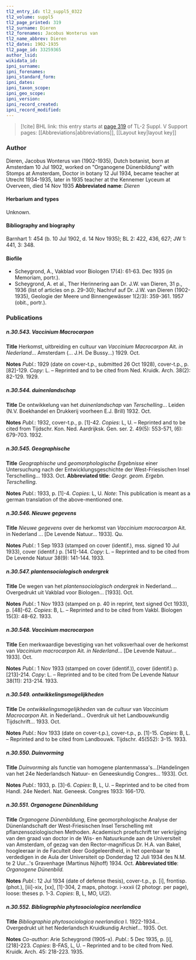 ```yaml
---
tl2_entry_id: tl2_suppl5_0322
tl2_volume: suppl5
tl2_page_printed: 319
tl2_surname: Dieren
tl2_forenames: Jacobus Wonterus van
tl2_name_abbrev: Dieren
tl2_dates: 1902-1935
tl2_page_id: 33259365
author_lsid: 
wikidata_id: 
ipni_surname: 
ipni_forenames: 
ipni_standard_form: 
ipni_dates: 
ipni_taxon_scope: 
ipni_geo_scope: 
ipni_version: 
ipni_record_created: 
ipni_record_modified:
---
```


> [!cite] BHL link: this entry starts at [page 319](https://www.biodiversitylibrary.org/page/33259365) of TL-2 Suppl. V
> Support pages: [[Abbreviations|abbreviations]], [[Layout key|layout key]]

### Author

Dieren, Jacobus Wonterus van (1902-1935), Dutch botanist, born at Amsterdam 10 Jul 1902, worked on "Organogene Dünenbildung" with Stomps at Amsterdam, Doctor in botany 12 Jul 1934, became teacher at Utrecht 1934-1935, later in 1935 teacher at the Kennemer Lyceum at Overveen, died 14 Nov 1935 
**Abbreviated name**: *Dieren*

#### Herbarium and types

Unknown.

#### Bibliography and biography

Barnhart 1: 454 (b. 10 Jul 1902, d. 14 Nov 1935); BL 2: 422, 436, 627; JW 1: 441, 3: 348.

#### Biofile

- Scheygrond, A., Vakblad voor Biologen 17(4): 61-63. Dec 1935 (in Memoriam, portr.).
- Scheygrond, A. et al., Ther Herinnering aan Dr. J.W. van Dieren, 31 p., 1936 (list of articles on p. 29-30); Nachruf auf Dr. J.W. van Dieren (1902-1935), Geologie der Meere und Binnengewässer 1(2/3): 359-361. 1957 (obit., portr.).

### Publications

##### n.30.543. Vaccinium Macrocarpon

**Title**
Herkomst, uitbreiding en cultuur van *Vaccinium Macrocarpon* Ait. *in Nederland*... Amsterdam (... J.H. De Bussy...) 1929. Oct.

**Notes**
*Publ*.: 1929 (date on cover-t.p., submitted 26 Oct 1928), cover-t.p., p. \[82\]-129. *Copy*: L. – Reprinted and to be cited from Ned. Kruidk. Arch. 38(2): 82-129. 1929.

##### n.30.544. duinenlandschap

**Title**
De ontwikkelung van het *duinenlandschap* van *Terschelling*... Leiden (N.V. Boekhandel en Drukkerij voorheen E.J. Brill) 1932. Oct.

**Notes**
*Publ*.: 1932, cover-t.p., p. \[1\]-42. *Copies*: L, U. – Reprinted and to be cited from Tijdschr. Kon. Ned. Aardrijksk. Gen. ser. 2. 49(5): 553-571, (6): 679-703. 1932.

##### n.30.545. Geographische

**Title**
*Geographische* und *geomorphologische Ergebnisse* einer Untersuchung nach der Entwicklungsgeschichte der West-Friesischen Insel Terschelling... 1933. Oct.
**Abbreviated title**: *Geogr. geom. Ergebn. Terschelling*.

**Notes**
*Publ*.: 1933, p. \[1\]-4. *Copies*: L, U.
*Note*: This publication is meant as a german translation of the above-mentioned one.

##### n.30.546. Nieuwe gegevens

**Title**
*Nieuwe gegevens* over de herkomst van *Vaccinium macrocarpon* Ait. in Nederland ... \[De Levende Natuur... 1933\]. Qu.

**Notes**
*Publ*.: 1 Sep 1933 (stamped on cover (identif.), mss. signed 10 Jul 1933), cover (identif.) p. \[141\]-144. *Copy*: L. – Reprinted and to be cited from De Levende Natuur 38(9): 141-144. 1933.

##### n.30.547. plantensociologisch ondergrek

**Title**
De wegen van het *plantensociologisch ondergrek* in Nederland.... Overgedrukt uit Vakblad voor Biologen... \[1933\]. Oct.

**Notes**
*Publ*.: 1 Nov 1933 (stamped on p. 40 in reprint, text signed Oct 1933), p. \[48\]-62. *Copies*: B, L. – Reprinted and to be cited from Vakbl. Biologen 15(3): 48-62. 1933.

##### n.30.548. Vaccinium macrocarpon

**Title**
Een merkwaardige bevestiging van het volksverhaal over de herkomst van *Vaccinium macrocarpon* Ait. *in Nederland*... \[De Levende Natuur... 1933\]. Oct.

**Notes**
*Publ*.: 1 Nov 1933 (stamped on cover (identif.)), cover (identif.) p. \[213\]-214. *Copy*: L. – Reprinted and to be cited from De Levende Natuur 38(11): 213-214. 1933.

##### n.30.549. ontwikkelingsmogelijkheden

**Title**
De *ontwikkelingsmogelijkheden* van de *cultuur* van *Vaccinium Macrocarpon* Ait. in Nederland... Overdruk uit het Landbouwkundig Tijdschrift... 1933. Oct.

**Notes**
*Publ*.: Nov 1933 (date on cover-t.p.), cover-t.p., p. \[1\]-15. *Copies*: B, L. – Reprinted and to be cited from Landbouwk. Tijdschr. 45(552): 3-15. 1933.

##### n.30.550. Duinvorming

**Title**
*Duinvorming* als functie van homogene plantenmassa's...\[Handelingen van het 24e Nederlandsch Natuur- en Geneeskundig Congres... 1933\]. Oct.

**Notes**
*Publ*.: 1933, p. \[3\]-6. *Copies*: B, L, U. – Reprinted and to be cited from Handl. 24e Nederl. Nat. Geneesk. Congres 1933: 166-170.

##### n.30.551. Organogene Dünenbildung

**Title**
*Organogene Dünenbildung*, Eine geomorphologische Analyse der Dünenlandschaft der West-Friesischen Insel Terschelling mit pflanzensoziologischen Methoden. Academisch proefschrift ter verkrijging van den graad van doctor in de Wis- en Natuurkunde aan de Universiteit van Amsterdam, of gezag van den Rector-magnificus Dr. H.A. van Bakel, hoogleeraar in de Faculteit deer Godgeleerdheid, in het openbaar te verdedigen in de Aula der Universiteit op Donderdag 12 Juli 1934 des N.M. te 2 Uur...'s Gravenhage (Martinus Nijhoff) 1934. Oct.
**Abbreviated title**: *Organogene Dünenbild.*

**Notes**
*Publ*.: 12 Jul 1934 (date of defense thesis), cover-t.p., p. \[i\], frontisp. (phot.), \[iii\]-xix, \[xx\], \[1\]-304, 2 maps, photogr. i-xxxii (2 photogr. per page), loose: theses p. 1-3. *Copies*: B, L, MO, U(2).

##### n.30.552. Bibliographia phytosociologica neerlandica

**Title**
*Bibliographia phytosociologica neerlandica* I. 1922-1934... Overgedrukt uit het Nederlandsch Kruidkundig Archief... 1935. Oct.

**Notes**
*Co-author*: Arie Scheygrond (1905-x).
*Publ*.: 5 Dec 1935, p. \[i\], \[218\]-223. *Copies*: B-FAS, L, U. – Reprinted and to be cited from Ned. Kruidk. Arch. 45: 218-223. 1935.

